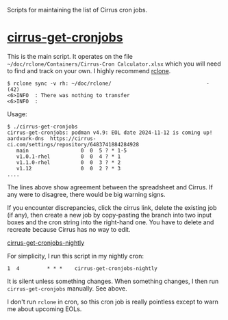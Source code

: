 Scripts for maintaining the list of Cirrus cron jobs.

[cirrus-get-cronjobs](cirrus-get-cronjobs)
=====================

This is the main script. It operates on the file
`~/doc/rclone/Containers/Cirrus-Cron Calculator.xlsx`
which you will need to find and track on your own.
I highly recommend [rclone](https://rclone.org/drive/).

```
$ rclone sync -v rh: ~/doc/rclone/                               - (42)
<6>INFO  : There was nothing to transfer
<6>INFO  :
```

Usage:
```
$ ./cirrus-get-cronjobs
cirrus-get-cronjobs: podman v4.9: EOL date 2024-11-12 is coming up!
aardvark-dns  https://cirrus-ci.com/settings/repository/6483741884284928
   main                 0  0  5 ? * 1-5
   v1.0.1-rhel          0  0  4 ? * 1
   v1.1.0-rhel          0  0  3 ? * 2
   v1.12                0  0  2 ? * 3
....
```
The lines above show agreement between the spreadsheet and Cirrus.
If any were to disagree, there would be big warning signs.

If you encounter discrepancies, click the cirrus link, delete the
existing job (if any), then create a new job by copy-pasting the
branch into two input boxes and the cron string into the right-hand
one. You have to delete and recreate because Cirrus has no way
to edit.

[cirrus-get-cronjobs-nightly](cirrus-get-cronjobs-nightly)

For simplicity, I run this script in my nightly cron:
```
1  4         * * *    cirrus-get-cronjobs-nightly
```
It is silent unless something changes. When something changes,
I then run `cirrus-get-cronjobs` manually. See above.

I don't run `rclone` in cron, so this cron job is really
pointless except to warn me about upcoming EOLs.
